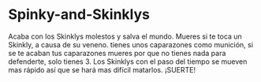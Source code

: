 # Spinky-and-Skinklys
Acaba con los Skinklys molestos y salva el mundo. Mueres si te toca un Skinkly, a causa de su veneno. tienes unos caparazones como munición, si se te acaban tus caparazones mueres por que no tienes nada para defenderte, solo tienes 3. Los Skinklys con el paso del tiempo se mueven mas rápido así que se hará mas difícil matarlos. ¡SUERTE!
